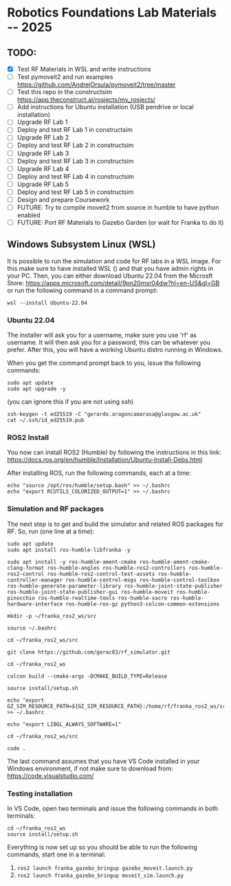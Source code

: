 # Robotics Foundations Lab Materials -- 2025

## TODO:

- [X] Test RF Materials in WSL and write instructions
- [ ] Test pymoveit2 and run examples https://github.com/AndrejOrsula/pymoveit2/tree/master
- [ ] Test this repo in the constructsim https://app.theconstruct.ai/rosjects/my_rosjects/
- [ ] Add instructions for Ubuntu installation (USB pendrive or local installation)
- [ ] Upgrade RF Lab 1
- [ ] Deploy and test RF Lab 1 in constructsim
- [ ] Upgrade RF Lab 2
- [ ] Deploy and test RF Lab 2 in constructsim
- [ ] Upgrade RF Lab 3
- [ ] Deploy and test RF Lab 3 in constructsim
- [ ] Upgrade RF Lab 4
- [ ] Deploy and test RF Lab 4 in constructsim
- [ ] Upgrade RF Lab 5
- [ ] Deploy and test RF Lab 5 in constructsim
- [ ] Design and prepare Coursework
- [ ] FUTURE: Try to compile moveit2 from source in humble to have python enabled
- [ ] FUTURE: Port RF Materials to Gazebo Garden (or wait for Franka to do it)

## Windows Subsystem Linux (WSL)

It is possible to run the simulation and code for RF labs in a WSL image. For this make sure to have installed WSL () and that you have admin rights in your PC. Then, you can either download Ubuntu 22.04 from the Microsft Store: https://apps.microsoft.com/detail/9pn20msr04dw?hl=en-US&gl=GB or run the following command in a command prompt:

```
wsl --install Ubuntu-22.04
```

### Ubuntu 22.04

The installer will ask you for a username, make sure you use 'rf' as username. It will then ask you for a password, this can be whatever you prefer. After this, you will have a working Ubuntu distro running in Windows. 

When you get the command prompt back to you, issue the following commands:

```
sudo apt update
sudo apt upgrade -y
```

(you can ignore this if you are not using ssh)
```
ssh-keygen -t ed25519 -C "gerardo.aragoncamarasa@glasgow.ac.uk"
cat ~/.ssh/id_ed25519.pub
```

### ROS2 Install
You now can install ROS2 (Humble) by following the instructions in this link: https://docs.ros.org/en/humble/Installation/Ubuntu-Install-Debs.html

After installing ROS, run the following commands, each at a time:

```
echo "source /opt/ros/humble/setup.bash" >> ~/.bashrc
echo "export RCUTILS_COLORIZED_OUTPUT=1" >> ~/.bashrc
````

### Simulation and RF packages
The next step is to get and build the simulator and related ROS packages for RF. So, run (one line at a time):

```
sudo apt update
sudo apt install ros-humble-libfranka -y
```
```
sudo apt install -y ros-humble-ament-cmake ros-humble-ament-cmake-clang-format ros-humble-angles ros-humble-ros2-controllers ros-humble-ros2-control ros-humble-ros2-control-test-assets ros-humble-controller-manager ros-humble-control-msgs ros-humble-control-toolbox ros-humble-generate-parameter-library ros-humble-joint-state-publisher ros-humble-joint-state-publisher-gui ros-humble-moveit ros-humble-pinocchio ros-humble-realtime-tools ros-humble-xacro ros-humble-hardware-interface ros-humble-ros-gz python3-colcon-common-extensions
```
```
mkdir -p ~/franka_ros2_ws/src
```
```
source ~/.bashrc
```
```
cd ~/franka_ros2_ws/src
```
```
git clone https://github.com/gerac83/rf_simulator.git
```
```
cd ~/franka_ros2_ws
```
```
colcon build --cmake-args -DCMAKE_BUILD_TYPE=Release
```
```
source install/setup.sh
```
```
echo "export GZ_SIM_RESOURCE_PATH=${GZ_SIM_RESOURCE_PATH}:/home/rf/franka_ros2_ws/src/rf_simulator/" >> ~/.bashrc
```
```
echo "export LIBGL_ALWAYS_SOFTWARE=1"
```
```
cd ~/franka_ros2_ws/src
```
```
code .
```

The last command assumes that you have VS Code installed in your Windows environment, if not make sure to download from: https://code.visualstudio.com/

### Testing installation

In VS Code, open two terminals and issue the following commands in both terminals:
```
cd ~/franka_ros2_ws
source install/setup.sh
```

Everything is now set up so you should be able to run the following commands, start one in a terminal:
1. `ros2 launch franka_gazebo_bringup gazebo_moveit.launch.py`
2. `ros2 launch franka_gazebo_bringup moveit_sim.launch.py`
